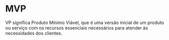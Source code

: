 # MVP
VP significa Produto Mínimo Viável, que é uma versão inicial de um produto ou serviço com os recursos essenciais necessários para atender às necessidades dos clientes.
